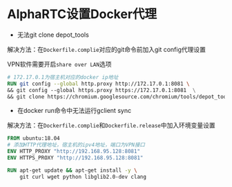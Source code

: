 # AlphaRTC设置Docker代理

- 无法git clone depot_tools

解决方法：在`Dockerfile.complie`对应的git命令前加入git config代理设置

VPN软件需要开启`share over LAN`选项

```dockerfile
# 172.17.0.1为宿主机对应的docker ip地址
RUN git config --global http.proxy http://172.17.0.1:8081 \ 
&& git config --global https.proxy https://172.17.0.1:8081  \
&& git clone https://chromium.googlesource.com/chromium/tools/depot_tools.git ${DEPOT_TOOLS}
```

- 在docker run命令中无法运行gclient sync

解决方法：在`Dockerfile.complie`和`Dockerfile.release`中加入环境变量设置

```dockerfile
FROM ubuntu:18.04
# 添加HTTP代理地址，宿主机的ipv4地址，端口为VPN接口
ENV HTTP_PROXY "http://192.168.95.128:8081"
ENV HTTPS_PROXY "http://192.168.95.128:8081"

RUN apt-get update && apt-get install -y \
    git curl wget python libglib2.0-dev clang
```

